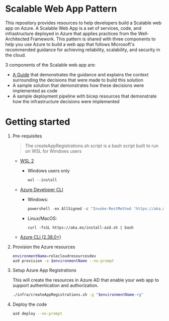 # Scalable Web App Pattern

This repository provides resources to help developers build a Scalable web app on Azure. A Scalable Web App is a set of services, code, and infrastructure deployed in Azure that applies practices from the Well-Architected Framework. This pattern is shared with three components to help you use Azure to build a web app that follows Microsoft's recommended guidance for achieving reliability, scalability, and security in the cloud.

3 components of the Scalable web app are:
* [A Guide](ScalableWebApp.md) that demonstrates the guidance and explains the context surrounding the decisions that were made to build this solution
* A sample solution that demonstrates how these decisions were implemented as code
* A sample deployment pipeline with bicep resources that demonstrate how the infrastructure decisions were implemented

# Getting started

1. Pre-requisites

    > The createAppRegistrations.sh script is a bash script built to run on WSL for Windows users


    - [WSL 2](https://docs.microsoft.com/windows/wsl/install)
        - Windows users only
            ```powershell
            wsl --install
            ```

    - [Azure Developer CLI](https://aka.ms/azure-dev/install)
        - Windows:
            ```powershell
            powershell -ex AllSigned -c "Invoke-RestMethod 'https://aka.ms/install-azd.ps1' | Invoke-Expression"
            ```
        - Linux/MacOS:
            ```
            curl -fsSL https://aka.ms/install-azd.sh | bash
            ```
    - [Azure CLI (2.38.0+)](https://docs.microsoft.com/cli/azure/install-azure-cli)
    

2. Provision the Azure resources
    ```sh
    environmentName=relecloudresourcesdev
    azd provision -e $environmentName --no-prompt
    ```

3. Setup Azure App Registrations

    This will create the resources in Azure AD that enable your web app to support authentication and authorization.

    ```sh
    ./infra/createAppRegistrations.sh -g "$environmentName-rg"
    ```

4. Deploy the code
    
    ```sh
    azd deploy --no-prompt
    ```
